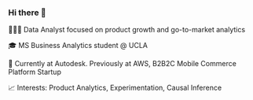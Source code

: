 ### Hi there 👋

<!--
**ajiwonhur/ajiwonhur** is a ✨ _special_ ✨ repository because its `README.md` (this file) appears on your GitHub profile.

Here are some ideas to get you started:

- 🔭 I’m currently working on ...
- 🌱 I’m currently learning ...
- 👯 I’m looking to collaborate on ...
- 🤔 I’m looking for help with ...
- 💬 Ask me about ...
- 📫 How to reach me: ...
- 😄 Pronouns: ...
- ⚡ Fun fact: ...
-->

👩🏻‍💻 Data Analyst focused on product growth and go-to-market analytics

🎓 MS Business Analytics student @ UCLA

💼 Currently at Autodesk. Previously at AWS, B2B2C Mobile Commerce Platform Startup

📈 Interests: Product Analytics, Experimentation, Causal Inference

